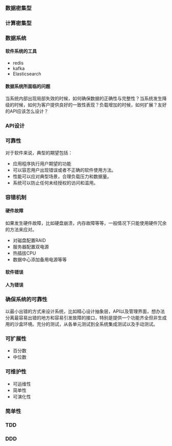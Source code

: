### 数据密集型

### 计算密集型

### 数据系统

#### 软件系统的工具

+ redis
+ kafka
+ Elasticsearch

#### 数据系统所面临的问题

当系统内部出现局部失效的时候，如何确保数据的正确性与完整性？当系统发生降级的时候，如何为客户提供良好的一致性表现？负载增加的时候，如何扩展？友好的API应该怎么设计？

### API设计



### 可靠性

对于软件来说，典型的期望包括：

+ 应用程序执行用户期望的功能
+ 可以容忍用户出现错误或者不正确的软件使用方法。
+ 性能可以应对典型场景，合理负载压力和数据量。
+ 系统可以防止任何未经授权的访问和滥用。

### 容错机制

#### 硬件故障

如果发生硬件故障，比如硬盘崩溃，内存故障等等，一般情况下只能使用硬件冗余的方法来应对。

+ 对磁盘配置RAID
+ 服务器配置双电源
+ 热插拔CPU
+ 数据中心添加备用电源等等

#### 软件错误

#### 人为错误

### 确保系统的可靠性

以最小出错的方式来设计系统，比如精心设计抽象层，API以及管理界面，想办法分离最容易出错的地方和容易引发故障的接口，特别是提供一个功能齐全但非生成用的沙盒环境。充分的测试，从各单元测试到全系统集成测试以及手动测试。

### 可扩展性

+ 百分数
+ 中位数

### 可维护性

+ 可运维性
+ 简单性
+ 可演化性

### 简单性

### TDD

### DDD